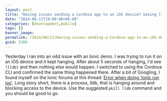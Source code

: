 ```yaml
---
layout: post
title: "Having issues sending a Cordova app to an iOS device? Seeing lldb?"
date: "2014-09-11T19:09:00+06:00"
categories: [development,mobile]
tags: []
banner_image: 
permalink: /2014/09/11/Having-issues-sending-a-Cordova-app-to-an-iOS-device-Seeing-lldb
guid: 5306
---
```


<p>
Yesterday I ran into an odd issue with an Ionic demo. I was trying to run it on an iOS device and it kept hanging. After about 5 seconds of hanging, I'd see <code>(lldb)</code> and then nothing else would happen. I switched to using the Cordova CLI and confirmed the same thing happened there. After a bit of Googling, I found myself on the Ionic forums at this thread: <a href="http://forum.ionicframework.com/t/error-when-doing-ionic-run-ios/3117/9">Error when doing 'ionic run ios'</a>. Long story short, there is a process, lldb, that is hanging around and blocking access to the device. Use the suggested <code>pkill lldb</code> command and you should be good to go.
</p>